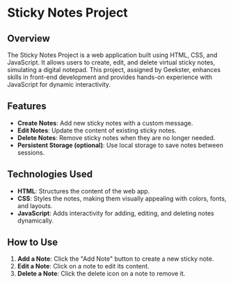 # **Sticky Notes Project**

## **Overview**
The Sticky Notes Project is a web application built using HTML, CSS, and JavaScript. It allows users to create, edit, and delete virtual sticky notes, simulating a digital notepad. This project, assigned by Geekster, enhances skills in front-end development and provides hands-on experience with JavaScript for dynamic interactivity.

## **Features**
- **Create Notes**: Add new sticky notes with a custom message.
- **Edit Notes**: Update the content of existing sticky notes.
- **Delete Notes**: Remove sticky notes when they are no longer needed.
- **Persistent Storage (optional)**: Use local storage to save notes between sessions.

## **Technologies Used**
- **HTML**: Structures the content of the web app.
- **CSS**: Styles the notes, making them visually appealing with colors, fonts, and layouts.
- **JavaScript**: Adds interactivity for adding, editing, and deleting notes dynamically.

## **How to Use**
1. **Add a Note**: Click the "Add Note" button to create a new sticky note.
2. **Edit a Note**: Click on a note to edit its content.
3. **Delete a Note**: Click the delete icon on a note to remove it.
